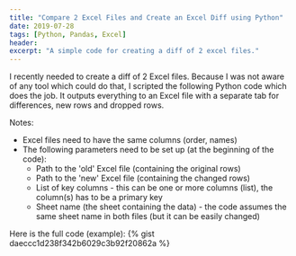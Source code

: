 ```yaml
---
title: "Compare 2 Excel Files and Create an Excel Diff using Python"
date: 2019-07-28
tags: [Python, Pandas, Excel]
header:
excerpt: "A simple code for creating a diff of 2 excel files."
---
```


I recently needed to create  a diff of 2 Excel files. Because I was not aware of any tool which could do that, I scripted the following Python code which does the job. It outputs everything to an Excel file with a separate tab for differences, new rows and dropped rows.

Notes:
* Excel files need to have the same columns (order, names)
* The following parameters need to be set up (at the beginning of the code):
  - Path to the 'old' Excel file (containing the original rows)
  - Path to the 'new' Excel file (containing the changed rows)
  - List of key columns - this can be one or more columns (list), the column(s) has to be a primary key
  - Sheet name (the sheet containing the data) - the code assumes the same sheet name in both files (but it can be easily changed)

Here is the full code (example):
{% gist daeccc1d238f342b6029c3b92f20862a %}

